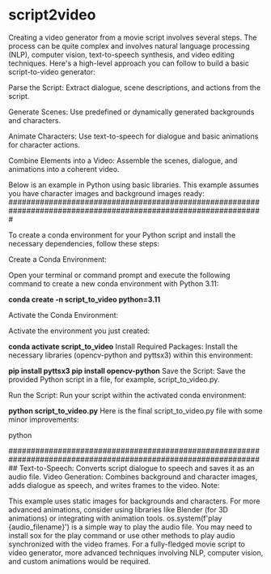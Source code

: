 # script2video


Creating a video generator from a movie script involves several steps. The process can be quite complex and involves natural language processing (NLP), computer vision, text-to-speech synthesis, and video editing techniques. Here's a high-level approach you can follow to build a basic script-to-video generator:

Parse the Script: Extract dialogue, scene descriptions, and actions from the script.

Generate Scenes: Use predefined or dynamically generated backgrounds and characters.

Animate Characters: Use text-to-speech for dialogue and basic animations for character actions.

Combine Elements into a Video: Assemble the scenes, dialogue, and animations into a coherent video.

Below is an example in Python using basic libraries. This example assumes you have character images and background images ready:
#################################################################################################################

To create a conda environment for your Python script and install the necessary dependencies, follow these steps:

Create a Conda Environment:

Open your terminal or command prompt and execute the following command to create a new conda environment with Python 3.11:

**conda create -n script_to_video python=3.11**

Activate the Conda Environment:

Activate the environment you just created:


**conda activate script_to_video**
Install Required Packages:
Install the necessary libraries (opencv-python and pyttsx3) within this environment:

**pip install pyttsx3
pip install opencv-python**
Save the Script:
Save the provided Python script in a file, for example, script_to_video.py.

Run the Script:
Run your script within the activated conda environment:

**python script_to_video.py**
Here is the final script_to_video.py file with some minor improvements:

python


##################################################################################################################
Text-to-Speech: Converts script dialogue to speech and saves it as an audio file.
Video Generation: Combines background and character images, adds dialogue as speech, and writes frames to the video.
Note:

This example uses static images for backgrounds and characters. For more advanced animations, consider using libraries like Blender (for 3D animations) or integrating with animation tools.
os.system(f'play {audio_filename}') is a simple way to play the audio file. You may need to install sox for the play command or use other methods to play audio synchronized with the video frames.
For a fully-fledged movie script to video generator, more advanced techniques involving NLP, computer vision, and custom animations would be required.









